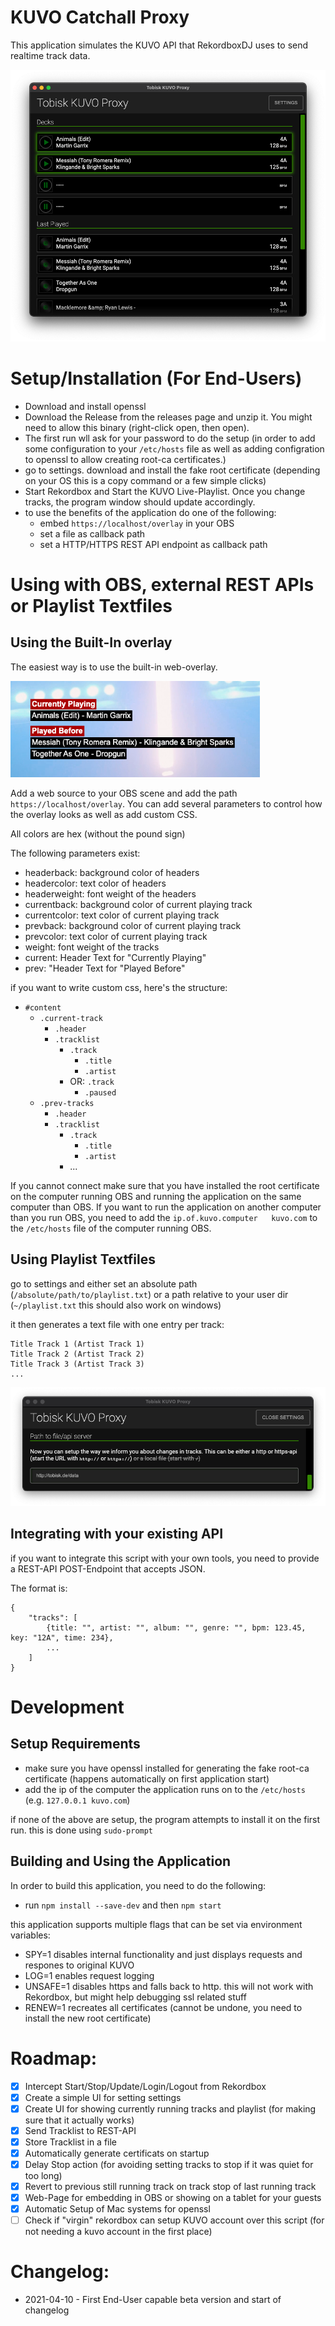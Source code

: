 # KUVO Catchall Proxy

This application simulates the KUVO API that RekordboxDJ uses to send realtime track data.


![alt text](/docs/app.png "Application Main Window")


# Setup/Installation (For End-Users)

- Download and install openssl
- Download the Release from the releases page and unzip it. You might need to allow this binary (right-click open, then open).
- The first run wll ask for your password to do the setup (in order to add some configuration to your `/etc/hosts` file as well as adding configration to openssl to allow creating root-ca certificates.)
- go to settings. download and install the fake root certificate (depending on your OS this is a copy command or a few simple clicks)
- Start Rekordbox and Start the KUVO Live-Playlist. Once you change tracks, the program window should update accordingly.
- to use the benefits of the application do one of the following:
  - embed `https://localhost/overlay` in your OBS
  - set a file as callback path
  - set a HTTP/HTTPS REST API endpoint as callback path

# Using with OBS, external REST APIs or Playlist Textfiles

## Using the Built-In overlay

The easiest way is to use the built-in web-overlay.

![alt text](/docs/overlay.png "Overlay Example")

Add a web source to your OBS scene and add the path `https://localhost/overlay`. You can add several parameters to control how the overlay looks as well as add custom CSS.

All colors are hex (without the pound sign)

The following parameters exist:

- headerback: background color of headers
- headercolor: text color of headers
- headerweight: font weight of the headers
- currentback: background color of current playing track
- currentcolor: text color of current playing track
- prevback: background color of current playing track
- prevcolor: text color of current playing track
- weight: font weight of the tracks
- current: Header Text for "Currently Playing"
- prev: "Header Text for "Played Before"

if you want to write custom css, here's the structure:

- `#content`
  - `.current-track`
    - `.header`
    - `.tracklist`
      - `.track`
        - `.title`
        - `.artist`
      - OR: `.track`
        - `.paused`
  - `.prev-tracks`
    - `.header`
    - `.tracklist`
      - `.track`
        - `.title`
        - `.artist`
      - ...

If you cannot connect make sure that you have installed the root certificate on the computer running OBS and running the application on the same computer than OBS.
If you want to run the application on another computer than you run OBS, you need to add the `ip.of.kuvo.computer   kuvo.com` to the `/etc/hosts` file of the computer running OBS.

## Using Playlist Textfiles

go to settings and either set an absolute path (`/absolute/path/to/playlist.txt`) or a path relative to your user dir (`~/playlist.txt` this should also work on windows)

it then generates a text file with one entry per track:

```
Title Track 1 (Artist Track 1)
Title Track 2 (Artist Track 2)
Title Track 3 (Artist Track 3)
...
```

![alt text](/docs/settings.png "Application Main Window")


## Integrating with your existing API

if you want to integrate this script with your own tools, you need to provide a REST-API POST-Endpoint that accepts JSON.

The format is:

```
{
    "tracks": [
        {title: "", artist: "", album: "", genre: "", bpm: 123.45, key: "12A", time: 234},
        ...
    ]
}
```

# Development


## Setup Requirements
- make sure you have openssl installed for generating the fake root-ca certificate (happens automatically on first application start)
- add the ip of the computer the application runs on to the `/etc/hosts` (e.g. `127.0.0.1 kuvo.com`)

if none of the above are setup, the program attempts to install it on the first run. this is done using `sudo-prompt`

## Building and Using the Application
In order to build this application, you need to do the following:

- run `npm install --save-dev` and then `npm start`

this application supports multiple flags that can be set via environment variables:
- SPY=1 disables internal functionality and just displays requests and respones to original KUVO
- LOG=1 enables request logging
- UNSAFE=1 disables https and falls back to http. this will not work with Rekordbox, but might help debugging ssl related stuff
- RENEW=1 recreates all certificates (cannot be undone, you need to install the new root certificate)

# Roadmap:

- [X] Intercept Start/Stop/Update/Login/Logout from Rekordbox
- [X] Create a simple UI for setting settings
- [X] Create UI for showing currently running tracks and playlist (for making sure that it actually works)
- [X] Send Tracklist to REST-API
- [X] Store Tracklist in a file
- [X] Automatically generate certificats on startup
- [X] Delay Stop action (for avoiding setting tracks to stop if it was quiet for too long)
- [X] Revert to previous still running track on track stop of last running track
- [X] Web-Page for embedding in OBS or showing on a tablet for your guests
- [X] Automatic Setup of Mac systems for openssl
- [ ] Check if "virgin" rekordbox can setup KUVO account over this script (for not needing a kuvo account in the first place)

# Changelog:

- 2021-04-10 - First End-User capable beta version and start of changelog